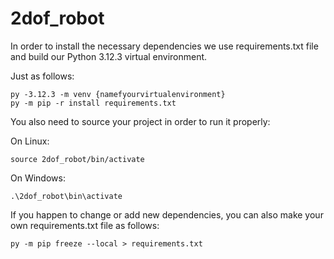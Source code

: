 # 2dof_robot

In order to install the necessary dependencies we use requirements.txt file and build our Python 3.12.3 virtual environment. 

Just as follows:

    py -3.12.3 -m venv {namefyourvirtualenvironment}
    py -m pip -r install requirements.txt

You also need to source your project in order to run it properly:
    
On Linux:

    source 2dof_robot/bin/activate

On Windows:

    .\2dof_robot\bin\activate

If you happen to change or add new dependencies, you can also make your own requirements.txt file as follows:

    py -m pip freeze --local > requirements.txt
